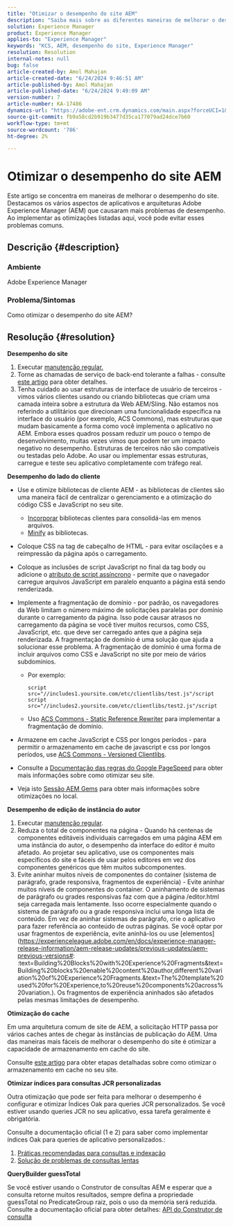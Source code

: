```yaml
---
title: "Otimizar o desempenho do site AEM"
description: "Saiba mais sobre as diferentes maneiras de melhorar o desempenho do site do Adobe Experience Manager."
solution: Experience Manager
product: Experience Manager
applies-to: "Experience Manager"
keywords: "KCS, AEM, desempenho do site, Experience Manager"
resolution: Resolution
internal-notes: null
bug: false
article-created-by: Amol Mahajan
article-created-date: "6/24/2024 9:46:51 AM"
article-published-by: Amol Mahajan
article-published-date: "6/24/2024 9:49:09 AM"
version-number: 7
article-number: KA-17486
dynamics-url: "https://adobe-ent.crm.dynamics.com/main.aspx?forceUCI=1&pagetype=entityrecord&etn=knowledgearticle&id=15a2f1aa-0e32-ef11-840a-6045bd02de5c"
source-git-commit: fb9a58cd2b919b3477d35ca177079ad24dce7b60
workflow-type: tm+mt
source-wordcount: '786'
ht-degree: 2%

---
```


# Otimizar o desempenho do site AEM


Este artigo se concentra em maneiras de melhorar o desempenho do site. Destacamos os vários aspectos de aplicativos e arquiteturas Adobe Experience Manager (AEM) que causaram mais problemas de desempenho. Ao implementar as otimizações listadas aqui, você pode evitar esses problemas comuns.

## Descrição {#description}


### <b>Ambiente</b>

Adobe Experience Manager

### <b>Problema/Sintomas</b>

Como otimizar o desempenho do site AEM?


## Resolução {#resolution}


<b>Desempenho do site</b>

1. Executar [manutenção regular.](https://experienceleague.adobe.com/pt-br/docs/experience-manager-cloud-service/content/operations/maintenance)
2. Torne as chamadas de serviço de back-end tolerante a falhas - consulte [este artigo](https://helpx.adobe.com/experience-manager/kb/backend-web-service-call-blocking-threads-AEM.html) para obter detalhes.
3. Tenha cuidado ao usar estruturas de interface de usuário de terceiros - vimos vários clientes usando ou criando bibliotecas que criam uma camada inteira sobre a estrutura da Web AEM/Sling. Não estamos nos referindo a utilitários que direcionam uma funcionalidade específica na interface do usuário (por exemplo, ACS Commons), mas estruturas que mudam basicamente a forma como você implementa o aplicativo no AEM. Embora esses quadros possam reduzir um pouco o tempo de desenvolvimento, muitas vezes vimos que podem ter um impacto negativo no desempenho.
Estruturas de terceiros não são compatíveis ou testadas pelo Adobe. Ao usar ou implementar essas estruturas, carregue e teste seu aplicativo completamente com tráfego real.


<b>Desempenho do lado do cliente</b>

- Use e otimize bibliotecas de cliente AEM - as bibliotecas de clientes são uma maneira fácil de centralizar o gerenciamento e a otimização do código CSS e JavaScript no seu site.

   - [Incorporar](https://experienceleague.adobe.com/en/docs/experience-manager-release-information/aem-release-updates/previous-updates/aem-previous-versions?lang=pt-BR) bibliotecas clientes para consolidá-las em menos arquivos.
   - [Minify](https://experienceleague.adobe.com/en/docs/experience-manager-release-information/aem-release-updates/previous-updates/aem-previous-versions?lang=pt-BR) as bibliotecas.
- Coloque CSS na tag de cabeçalho de HTML - para evitar oscilações e a reimpressão da página após o carregamento.
- Coloque as inclusões de script JavaScript no final da tag body ou adicione o [atributo de script assíncrono](https://github.com/nateyolles/aem-clientlib-async) - permite que o navegador carregue arquivos JavaScript em paralelo enquanto a página está sendo renderizada.
- Implemente a fragmentação de domínio - por padrão, os navegadores da Web limitam o número máximo de solicitações paralelas por domínio durante o carregamento da página. Isso pode causar atrasos no carregamento da página se você tiver muitos recursos, como CSS, JavaScript, etc. que deve ser carregado antes que a página seja renderizada. A fragmentação de domínio é uma solução que ajuda a solucionar esse problema. A fragmentação de domínio é uma forma de incluir arquivos como CSS e JavaScript no site por meio de vários subdomínios.

   - Por exemplo:


     ```
     script src="//includes1.yoursite.com/etc/clientlibs/test.js"/script
     script src="//includes2.yoursite.com/etc/clientlibs/test2.js"/script
     ```


   - Uso [ACS Commons - Static Reference Rewriter](https://adobe-consulting-services.github.io/acs-aem-commons/features/utils-and-apis/static-reference-rewriter/index.html) para implementar a fragmentação de domínio.
- Armazene em cache JavaScript e CSS por longos períodos - para permitir o armazenamento em cache de javascript e css por longos períodos, use [ACS Commons - Versioned Clientlibs](https://adobe-consulting-services.github.io/acs-aem-commons/features/versioned-clientlibs/index.html).
- Consulte a [Documentação das regras do Google PageSpeed](https://developers.google.com/speed/docs/insights/rules) para obter mais informações sobre como otimizar seu site.
- Veja isto [Sessão AEM Gems](https://experienceleague.adobe.com/?lang=pt-BR#home) para obter mais informações sobre otimizações no local.


<b>Desempenho de edição de instância do autor</b>

1. Executar [manutenção regular](https://experienceleague.adobe.com/pt-br/docs/experience-manager-cloud-service/content/operations/maintenance).
2. Reduza o total de componentes na página - Quando há centenas de componentes editáveis individuais carregados em uma página AEM em uma instância do autor, o desempenho da interface do editor é muito afetado. Ao projetar seu aplicativo, use os componentes mais específicos do site e fáceis de usar pelos editores em vez dos componentes genéricos que têm muitos subcomponentes.
3. Evite aninhar muitos níveis de componentes do container (sistema de parágrafo, grade responsiva, fragmentos de experiência) - Evite aninhar muitos níveis de componentes do container. O aninhamento de sistemas de parágrafo ou grades responsivas faz com que a página /editor.html seja carregada mais lentamente. Isso ocorre especialmente quando o sistema de parágrafo ou a grade responsiva inclui uma longa lista de conteúdo. Em vez de aninhar sistemas de parágrafo, crie o aplicativo para fazer referência ao conteúdo de outras páginas. Se você optar por usar fragmentos de experiência, evite aninhá-los ou use [elementos](https://experienceleague.adobe.com/en/docs/experience-manager-release-information/aem-release-updates/previous-updates/aem-previous-versions#: :text=Building%20Blocks%20with%20Experience%20Fragments&amp;text=Building%20blocks%20enable%20content%20author,different%20variation%20of%20Experience%20Fragments.&amp;text=The%20template%20used%20for%20Experience,to%20reuse%20components%20across%20variation.). Os fragmentos de experiência aninhados são afetados pelas mesmas limitações de desempenho.


<b>Otimização do cache</b>

Em uma arquitetura comum de site de AEM, a solicitação HTTP passa por vários caches antes de chegar às instâncias de publicação do AEM. Uma das maneiras mais fáceis de melhorar o desempenho do site é otimizar a capacidade de armazenamento em cache do site.

Consulte [este artigo](https://experienceleague.adobe.com/en/docs/experience-cloud-kcs/kbarticles/ka-17461) para obter etapas detalhadas sobre como otimizar o armazenamento em cache no seu site.

<b>Otimizar índices para consultas JCR personalizadas</b>

Outra otimização que pode ser feita para melhorar o desempenho é configurar e otimizar Índices Oak para queries JCR personalizados. Se você estiver usando queries JCR no seu aplicativo, essa tarefa geralmente é obrigatória.

Consulte a documentação oficial (1 e 2) para saber como implementar índices Oak para queries de aplicativo personalizados.:

1. [Práticas recomendadas para consultas e indexação](https://experienceleague.adobe.com/pt-br/docs/experience-manager-65/content/implementing/deploying/practices/best-practices-for-queries-and-indexing)
2. [Solução de problemas de consultas lentas](https://experienceleague.adobe.com/en/docs/experience-manager-65/content/implementing/developing/bestpractices/troubleshooting-slow-queries)


<b>QueryBuilder guessTotal</b>

Se você estiver usando o Construtor de consultas AEM e esperar que a consulta retorne muitos resultados, sempre defina a propriedade guessTotal no PredicateGroup raiz, pois o uso da memória será reduzida. Consulte a documentação oficial para obter detalhes: [API do Construtor de consulta](https://experienceleague.adobe.com/en/docs/experience-manager-65/content/implementing/developing/platform/query-builder/querybuilder-api#using-p-guesstotal-to-return-the-results)
